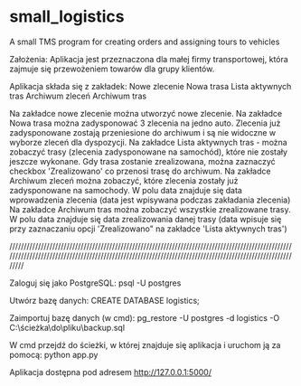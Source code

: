 # small_logistics
A small TMS program for creating orders and assigning tours to vehicles

Założenia: Aplikacja jest przeznaczona dla małej firmy transportowej, która zajmuje się przewożeniem towarów dla grupy klientów.

Aplikacja składa się z zakładek: Nowe zlecenie Nowa trasa Lista aktywnych tras Archiwum zleceń Archiwum tras

Na zakładce nowe zlecenie można utworzyć nowe zlecenie. Na zakładce Nowa trasa można zadysponować 3 zlecenia na jedno auto. Zlecenia już zadysponowane zostają przeniesione do archiwum i są nie widoczne w wyborze zleceń dla dyspozycji. Na zakładce Lista aktywnych tras - można zobaczyć trasy (zlecenia zadysponowane na samochód), które nie zostały jeszcze wykonane. Gdy trasa zostanie zrealizowana, można zaznaczyć checkbox 'Zrealizowano' co przenosi trasę do archiwum. Na zakładce Archiwum zleceń można zobaczyć, które zlecenia zostały już zadysponowane na samochody. W polu data znajduje się data wprowadzenia zlecenia (data jest wpisywana podczas zakładania zlecenia) Na zakładce Archiwum tras można zobaczyć wszystkie zrealizowane trasy. W polu data znajduje się data zrealizowania danej trasy (data wpisuje się przy zaznaczaniu opcji 'Zrealizowano" na zakładce 'Lista aktywnych tras')

///////////////////////////////////////////////////////////////////////////////////////////////////////////////////////////////////////////////////////////////////////////////////////////////////////////

Zaloguj się jako PostgreSQL: psql -U postgres

Utwórz bazę danych: CREATE DATABASE logistics;

Zaimportuj bazę danych (w cmd): pg_restore -U postgres -d logistics -O C:\ścieżka\do\pliku\backup.sql

W cmd przejdź do ścieżki, w której znajduje się aplikacja i uruchom ją za pomocą: python app.py

Aplikacja dostępna pod adresem http://127.0.0.1:5000/
